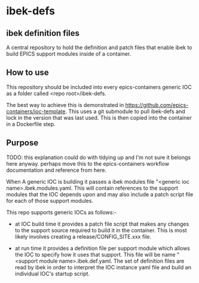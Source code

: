 # ibek-defs
## ibek definition files

A central repository to hold the definition and patch files that enable ibek
to build EPICS support modules inside of a container.

## How to use

This repository should be included into every epics-containers generic IOC
as a folder called \<repo root\>/ibek-defs.

The best way to achieve this is demonstrated in
https://github.com/epics-containers/ioc-template.
This uses a git submodule to pull ibek-defs and lock in the version that
was last used. This is then copied into the container in a Dockerfile step.

## Purpose

TODO: this explanation could do with tidying up and I'm not sure it
belongs here anyway. perhaps move this to the epics-containers workflow
documentation and reference from here.

When A generic IOC is building it passes a ibek modules file
"\<generic ioc name\>.ibek.modules.yaml. This will contain references to
the support modules that the IOC depends upon and may also include
a patch script file for each of those support modules.

This repo supports generic IOCs as follows:-

- at IOC build time it provides a patch file script that makes any changes
  to the support source required to build it in the container. This is
  most likely involves creating a release/CONFIG_SITE.xxx file.

- at run time it provides a definition file per support module which
  allows the IOC to specify how it uses that support. This file will be name
  "\<support module name\>.ibek.def.yaml. The set of definition files are
  read by ibek in order to interpret the IOC instance yaml file and
  build an individual IOC's startup script.


